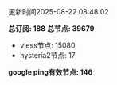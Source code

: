 更新时间2025-08-22 08:48:02

**总订阅: 188**
**总节点: 39679**
- vless节点: 15080
- hysteria2节点: 17

**google ping有效节点: 146**
